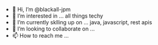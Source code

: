 - 👋 Hi, I’m @blackall-jpm
- 👀 I’m interested in ... all things techy
- 🌱 I’m currently sklling up on ... java, javascript, rest apis
- 💞️ I’m looking to collaborate on ...
- 📫 How to reach me ...

<!---
blackall-jpm/blackall-jpm is a ✨ special ✨ repository because its `README.md` (this file) appears on your GitHub profile.
You can click the Preview link to take a look at your changes.
--->

